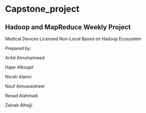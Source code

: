 # Capstone_project

Hadoop and MapReduce Weekly Project
------------------------------------------------
Medical Devices Licensed Non-Local Based on Hadoop Ecosystem

Prepared by:

Anfal Almohaimeed 

Hajer Alhoqail 

Norah Alamri 

Nouf Almuwaisheer 

Renad Alahmadi 

Zainab Alhejji


